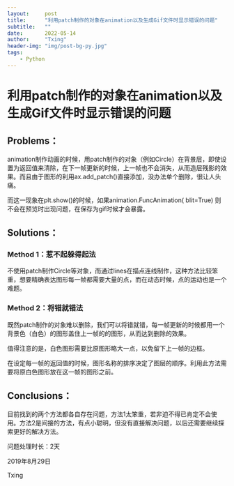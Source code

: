 ```yaml
---
layout:     post
title:      "利用patch制作的对象在animation以及生成Gif文件时显示错误的问题"
subtitle:   ""
date:       2022-05-14
author:     "Txing"
header-img: "img/post-bg-py.jpg"
tags:
    - Python
---
```


# 利用patch制作的对象在animation以及生成Gif文件时显示错误的问题

## Problems：

animation制作动画的时候，用patch制作的对象（例如Circle）在背景层，即使设置为返回值来清除，在下一帧更新的时候，上一帧也不会消失，从而造层残影的效果。而且由于图形的利用ax.add_patch()直接添加，没办法单个删除，很让人头痛。

而这一现象在plt.show()的时候，如果animation.FuncAnimation( blit=True) 则不会在预览时出现问题，在保存为gif时候才会暴露。



## Solutions：

### Method 1：惹不起躲得起法

不使用patch制作Circle等对象，而通过lines在描点连线制作，这种方法比较笨重，想要精确表达图形每一帧都需要大量的点，而在动态时候，点的运动也是一个难题。

### Method 2：将错就错法

既然patch制作的对象难以删除，我们可以将错就错，每一帧更新的时候都用一个背景色（白色）的图形盖住上一帧的的图形，从而达到删除的效果。

值得注意的是，白色图形需要比原图形略大一点，以免留下上一帧的边框。

在设定每一帧的返回值的时候，图形名称的排序决定了图层的顺序。利用此方法需要将原白色图形放在这一帧的图形之前。



## Conclusions：

目前找到的两个方法都各自存在问题，方法1太笨重，若非迫不得已肯定不会使用。方法2是间接的方法，有点小聪明，但没有直接解决问题，以后还需要继续探索更好的解决方法。

问题处理时长：2天

2019年8月29日

Txing